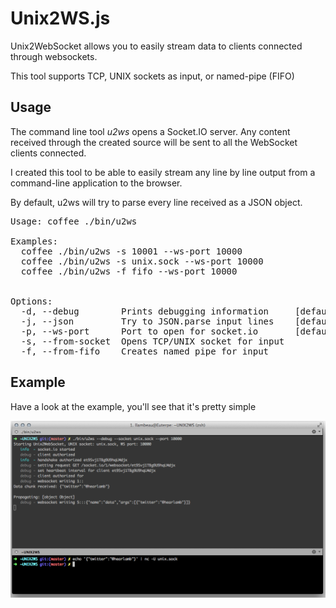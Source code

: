 Unix2WS.js
==========

Unix2WebSocket allows you to easily stream data to clients connected through websockets.

This tool supports TCP, UNIX sockets as input, or named-pipe (FIFO)

## Usage

The command line tool _u2ws_ opens a Socket.IO server. Any content received through the created source will be sent to all the WebSocket clients connected.

I created this tool to be able to easily stream any line by line output from a command-line application to the browser.

By default, u2ws will try to parse every line received as a JSON object.

<pre>
Usage: coffee ./bin/u2ws

Examples:
  coffee ./bin/u2ws -s 10001 --ws-port 10000
  coffee ./bin/u2ws -s unix.sock --ws-port 10000
  coffee ./bin/u2ws -f fifo --ws-port 10000


Options:
  -d, --debug        Prints debugging information     [default: false]
  -j, --json         Try to JSON.parse input lines    [default: true]
  -p, --ws-port      Port to open for socket.io       [default: 10000]
  -s, --from-socket  Opens TCP/UNIX socket for input
  -f, --from-fifo    Creates named pipe for input
</pre>

## Example

Have a look at the example, you'll see that it's pretty simple

![ScreenShot](/example/screenshot.png)

